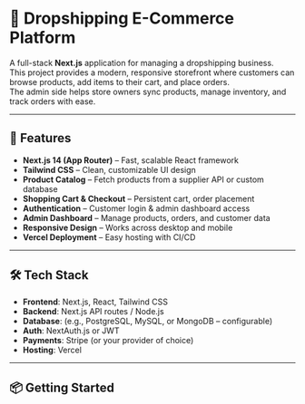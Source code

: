 # 🛒 Dropshipping E-Commerce Platform

A full-stack **Next.js** application for managing a dropshipping business.  
This project provides a modern, responsive storefront where customers can browse products, add items to their cart, and place orders.  
The admin side helps store owners sync products, manage inventory, and track orders with ease.

---

## 🚀 Features
- **Next.js 14 (App Router)** – Fast, scalable React framework
- **Tailwind CSS** – Clean, customizable UI design
- **Product Catalog** – Fetch products from a supplier API or custom database
- **Shopping Cart & Checkout** – Persistent cart, order placement
- **Authentication** – Customer login & admin dashboard access
- **Admin Dashboard** – Manage products, orders, and customer data
- **Responsive Design** – Works across desktop and mobile
- **Vercel Deployment** – Easy hosting with CI/CD

---

## 🛠️ Tech Stack
- **Frontend**: Next.js, React, Tailwind CSS
- **Backend**: Next.js API routes / Node.js
- **Database**: (e.g., PostgreSQL, MySQL, or MongoDB – configurable)
- **Auth**: NextAuth.js or JWT
- **Payments**: Stripe (or your provider of choice)
- **Hosting**: Vercel

---

## 📦 Getting Started
